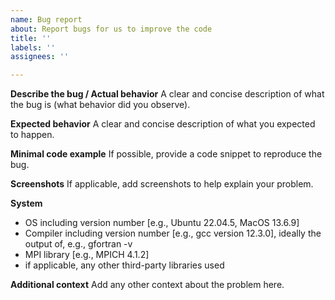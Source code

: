 ```yaml
---
name: Bug report
about: Report bugs for us to improve the code
title: ''
labels: ''
assignees: ''

---
```


**Describe the bug / Actual behavior**
A clear and concise description of what the bug is (what behavior did you observe).

**Expected behavior**
A clear and concise description of what you expected to happen.

**Minimal code example**
If possible, provide a code snippet to reproduce the bug.

**Screenshots**
If applicable, add screenshots to help explain your problem.

**System**
 - OS including version number [e.g., Ubuntu 22.04.5, MacOS 13.6.9]
 - Compiler including version number [e.g., gcc version 12.3.0], ideally the output of, e.g., gfortran -v
 - MPI library [e.g., MPICH 4.1.2]
 - if applicable, any other third-party libraries used

**Additional context**
Add any other context about the problem here.
